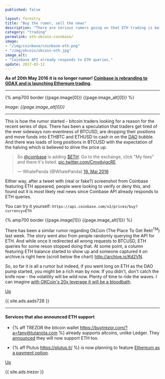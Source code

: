 ```yaml
---
published: false

layout: forestry
title: "Buy the rumor, sell the news"
description: "There are serious rumors going on that ETH trading is being added to Coinbase and OKCoin."
category: "trading"
permalink: eth-okcoin-coinbase/
image:
- "/img/coinbase/coinbase-eth.png"
- "/img/okcoin/okcoin-eth.jpg"
image_alt:
- "Coinbase API already responds to ETH queries."
update: 2017-03-11
---
```


**As of 20th May 2016 it is no longer rumor! [Coinbase is rebranding to GDAX and is launching Ethereum trading](https://www.reddit.com/r/Bitcoin/comments/4k47rq/coinbase_exchange_to_rebrand_following_launch_of/).**

________________________

{% amp700 border {{page.image[0]}} {{page.image_alt[0]}} %}

_Image: {{page.image_alt[0]}}_

________________________

This is how the rumor started - bitcoin traders looking for a reason for the recent series of dips. There has been a speculation that traders get tired of the ever sideways non-eventness of BTCUSD, are dropping their positions and move funds into ETHBTC and ETHUSD to cash in on the [DAO](http://daohub.org) bubble. And there was loads of long positions in BTCUSD with the expectation of the halving which is believed to drive the price up.

<blockquote class="twitter-tweet" data-lang="de"><p lang="en" dir="ltr">So <a href="https://twitter.com/coinbase">@coinbase</a> is adding <a href="https://twitter.com/search?q=%24ETH&amp;src=ctag">$ETH</a>. Go to the exchange, click &quot;My fees&quot; and there it&#39;s listed. <a href="https://t.co/CmvdvigcRE">pic.twitter.com/CmvdvigcRE</a></p>&mdash; WhalePanda (@WhalePanda) <a href="https://twitter.com/WhalePanda/status/733194899265327104">19. Mai 2016</a></blockquote>

Either way, after a tweet with (real or fake?) screenshot from Coinbase featuring ETH appeared, people were looking to verify or deny this, and found out it is most likely real news since Coinbase API already responds to ETH queries.

You can try it yourself: `https://api.coinbase.com/v2/prices/buy?currency=ETH`

{% amp700 border {{page.image[1]}} {{page.image_alt[1]}} %}

There has been a similar rumor regarding OkCoin (The Place To Get Rekt<sup>TM</sup>) last week. The story went also from people randomly querying the API for ETH. And while once it redirected all wrong requests to BTCUSD, ETH queries for some reson stopped doing that. At some point, a column featuring ETH balance started to show up and someone captured it on archive.is right here (scroll below the chart) http://archive.is/Kd2VN.

So, so far it is all a rumor but indeed, if you went long on ETH as the DAO pump started, you might be a rich man by now. If you didn't, don't catch the knife now - the volatility will be wild now. Plenty of time to ride the waves. I can imagine [with OKCoin's 20x leverage it will be a bloodbath](https://bestbitcoinexchange.co/margin-trading/#some-numbers).

[Up](#)

{{ site.ads.aads728 }}
________________________

#### Services that also announced ETH support

* {% aff TREZOR the bitcoin wallet  https://buytrezor.com/?a=fany@tutanota.com %} already supports altcoins, unlike Ledger. They [announced](https://www.reddit.com/r/ethereum/comments/4jsz9j/ethereum_support_coming_soon_to_trezor/) they will now support ETH too.

* {% aff Plutus https://plutus.it/ %} is now planning to feature [Ethereum as a payment option](https://www.reddit.com/r/plutus/comments/4jw8j4/crowdsale_updates_pludao_eth_payment_option/).


[Up](#)

{{ site.ads.trezor }}
